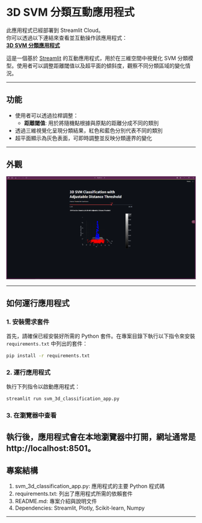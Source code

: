 # 3D SVM 分類互動應用程式

此應用程式已經部署到 Streamlit Cloud。  
你可以透過以下連結來查看並互動操作該應用程式：  
**[3D SVM 分類應用程式](https://3d-svm-classification-popo.streamlit.app/)**

這是一個基於 [Streamlit](https://streamlit.io/) 的互動應用程式，用於在三維空間中視覺化 SVM 分類模型。使用者可以調整距離閾值以及超平面的傾斜度，觀察不同分類區域的變化情況。

---

## 功能

- 使用者可以透過拉桿調整：
  - **距離閾值**: 用於將隨機點根據與原點的距離分成不同的類別
- 透過三維視覺化呈現分類結果，紅色和藍色分別代表不同的類別
- 超平面顯示為灰色表面，可即時調整並反映分類邊界的變化

---

## 外觀

![App Screenshot](img/streamlit.png)

---

## 如何運行應用程式

### 1. 安裝需求套件

首先，請確保已經安裝好所需的 Python 套件。在專案目錄下執行以下指令來安裝 `requirements.txt` 中列出的套件：

```bash
pip install -r requirements.txt
```
### 2. 運行應用程式
執行下列指令以啟動應用程式：

```bash
streamlit run svm_3d_classification_app.py
```

### 3. 在瀏覽器中查看
執行後，應用程式會在本地瀏覽器中打開，網址通常是 http://localhost:8501。
---
## 專案結構

1. svm_3d_classification_app.py: 應用程式的主要 Python 程式碼
2. requirements.txt: 列出了應用程式所需的依賴套件
3. README.md: 專案介紹與說明文件
4. Dependencies: Streamlit, Plotly, Scikit-learn, Numpy
---